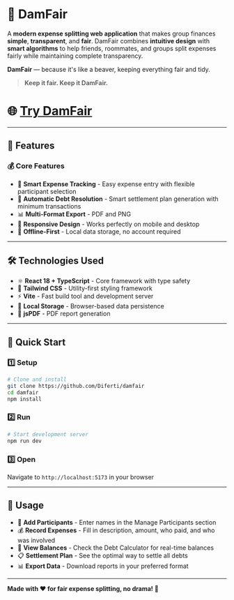 # 🦫 DamFair

A **modern expense splitting web application** that makes group finances **simple**, **transparent**, and **fair**. DamFair combines **intuitive design** with **smart algorithms** to help friends, roommates, and groups split expenses fairly while maintaining complete transparency.

**DamFair** — because it's like a beaver, keeping everything fair and tidy.

> **Keep it fair. Keep it DamFair.**

# 🌐 [**Try DamFair**](https://damfair.vercel.app)

---

## 🌟 Features

### 💰 Core Features
- 📝 **Smart Expense Tracking** - Easy expense entry with flexible participant selection
- 🧮 **Automatic Debt Resolution** - Smart settlement plan generation with minimum transactions
- 📊 **Multi-Format Export** - PDF and PNG
- 📱 **Responsive Design** - Works perfectly on mobile and desktop
- 💾 **Offline-First** - Local data storage, no account required

---

## 🛠️ Technologies Used

- ⚛️ **React 18 + TypeScript** - Core framework with type safety
- 🎨 **Tailwind CSS** - Utility-first styling framework
- ⚡ **Vite** - Fast build tool and development server
- 💾 **Local Storage** - Browser-based data persistence
- 📄 **jsPDF** - PDF report generation

---

## 🚀 Quick Start

### 1️⃣ Setup
```bash
# Clone and install
git clone https://github.com/Diferti/damfair
cd damfair
npm install
```

### 2️⃣ Run
```bash
# Start development server
npm run dev
```

### 3️⃣ Open
Navigate to `http://localhost:5173` in your browser

---

## 📱 Usage

- 👥 **Add Participants** - Enter names in the Manage Participants section
- 💰 **Record Expenses** - Fill in description, amount, who paid, and who was involved
- 🧮 **View Balances** - Check the Debt Calculator for real-time balances
- 📋 **Settlement Plan** - See the optimal way to settle all debts
- 📊 **Export Data** - Download reports in your preferred format

---

**Made with ❤️ for fair expense splitting, no drama! 🦫**
